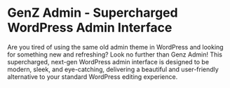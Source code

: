 # GenZ Admin - Supercharged WordPress Admin Interface

<!-- only:wp>
Contributors: cherrygot
Tags: wp-admin, admin, wordpress admin, dashboard, admin theme, theme, wordpress admin theme
Tested up to: 6.3.1
Requires at least: 6.3.0
Stable tag: 0.0.3
Requires PHP: 8.0
License: GPLv3 or later
License URI: http://www.gnu.org/licenses/gpl-3.0.txt

## Description
</only:wp -->

Are you tired of using the same old admin theme in WordPress and looking for something new and refreshing? Look no further than Genz Admin! This supercharged, next-gen WordPress admin interface is designed to be modern, sleek, and eye-catching, delivering a beautiful and user-friendly alternative to your standard WordPress editing experience.
